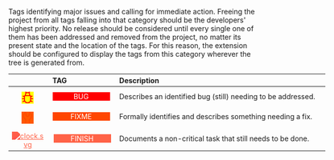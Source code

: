 <!-- markdownlint-disable MD041-->
Tags identifying major issues and calling for immediate action. Freeing the project from all tags
falling into that category should be the developers' highest priority. No release should be
considered until every single one of them has been addressed and removed from the project, no
matter its present state and the location of the tags. For this reason, the extension should be
configured to display the tags from this category wherever the tree is generated from.

<div class="tag-table issues">

&nbsp;&nbsp;&nbsp;&nbsp;&nbsp;&nbsp;|&nbsp;TAG&nbsp;&nbsp;&nbsp;&nbsp;&nbsp;&nbsp;&nbsp;&nbsp;&nbsp;&nbsp;&nbsp;&nbsp;&nbsp;&nbsp;&nbsp;&nbsp;&nbsp;&nbsp;&nbsp;&nbsp;&nbsp;&nbsp;&nbsp;&nbsp; | Description&nbsp;&nbsp;&nbsp;&nbsp;&nbsp;&nbsp;&nbsp;&nbsp;&nbsp;&nbsp;&nbsp;&nbsp;&nbsp;&nbsp;&nbsp;&nbsp;&nbsp;&nbsp;&nbsp;&nbsp;&nbsp;&nbsp;&nbsp;&nbsp;&nbsp;&nbsp;&nbsp;&nbsp;&nbsp;&nbsp;&nbsp;&nbsp;&nbsp;&nbsp;&nbsp;&nbsp;&nbsp;&nbsp;&nbsp;&nbsp;&nbsp;&nbsp;&nbsp;&nbsp;&nbsp;&nbsp;&nbsp;&nbsp;&nbsp;&nbsp;&nbsp;&nbsp;&nbsp;&nbsp;&nbsp;&nbsp;&nbsp;&nbsp;&nbsp;&nbsp;&nbsp;&nbsp;&nbsp;&nbsp;&nbsp;&nbsp;&nbsp;&nbsp;&nbsp;&nbsp;&nbsp;&nbsp;&nbsp;&nbsp;&nbsp;&nbsp;&nbsp;&nbsp;&nbsp;&nbsp;&nbsp;&nbsp;&nbsp;&nbsp;&nbsp;&nbsp;&nbsp;&nbsp;&nbsp;&nbsp;&nbsp;&nbsp;&nbsp;&nbsp;&nbsp;&nbsp;&nbsp;&nbsp;&nbsp;&nbsp;&nbsp;&nbsp;&nbsp;&nbsp;&nbsp;&nbsp;&nbsp;&nbsp;&nbsp;&nbsp; |
:-----:|:----:|:----|
<a href="https://primer.style/design/foundations/icons/bug-16"  target="_blank"><img class="bug-icon" src="/resources/manuals/vscode-custom-features/vsc03-todo-tree/assets/images/bug.svg" alt="bug.svg" title="bug-icon: bug.svg"/></a>| <a href="https://www.w3schools.com/colors/color_tryit.asp?color=XXX" title="XXX"><tag class="bug-tag">BUG</tag></a> | Describes an identified bug (still) needing to be addressed.  |
<a href="https://primer.style/design/foundations/icons/alert-16"  target="_blank"><img class="fixme-icon" src="/resources/manuals/vscode-custom-features/vsc03-todo-tree/assets/images/tools.svg" alt="tools.svg" title="fixme-icon: tools.svg"/></a>| <a href="https://www.w3schools.com/colors/color_tryit.asp?color=XXX" title="XXX"><tag class="fixme-tag">FIXME</tag></a> | Formally identifies and describes something needing a fix.  |
<a href="https://primer.style/design/foundations/icons/thumbsup-16"  target="_blank"><img class="finish-icon" src="/resources/manuals/vscode-custom-features/vsc03-todo-tree/assets/images/clock.svg" alt="clock.svg" title="finish-icon: clock.svg"/></a>| &nbsp;<a href="https://www.w3schools.com/colors/color_tryit.asp?color=Blue" title="Blue"><tag class="finish-tag">FINISH</tag></a>  | Documents a non-critical task that still needs to be done. |

</div>

<style>
div.tag-table  {
  font-size: normal;
  min-width: 45em;
}
div.tag-table tag {
  width: 85%;
  padding: 0 .75ex 0 .6ex;
  display: inline-block;
  text-align: center;
}
div.tag-table img {
  height: 24px;
  margin-top: 8px;
}
.bug-tag {
 color: rgb(255, 255, 255);
 background-color: rgb(255, 0, 0);
}
.bug-icon {
  filter: invert(16%) sepia(76%) saturate(7012%) hue-rotate(358deg) brightness(102%) contrast(118%);
}
.finish-tag {
 color: rgb(255, 255, 255);
 background-color: rgb(255, 99, 71)
}
.finish-icon {
  filter: invert(51%) sepia(37%) saturate(3074%) hue-rotate(330deg) brightness(105%) contrast(118%);
}
.fixme-tag {
 color: rgb(255, 255, 255);
 background-color: rgb(255, 69, 0)
}
.fixme-icon {
  filter: invert(44%) sepia(87%) saturate(5514%) hue-rotate(4deg) brightness(103%) contrast(107%);
}
</style>

<!-- markdownlint-enable MD041 -->
